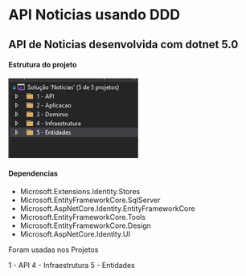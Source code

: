 # API Noticias usando DDD

## API de Noticias desenvolvida com dotnet 5.0

#### Estrutura do projeto

![estrutura](./asstes/estrutura.png)


#### Dependencias 

- Microsoft.Extensions.Identity.Stores
- Microsoft.EntityFrameworkCore.SqlServer
- Microsoft.AspNetCore.Identity.EntityFrameworkCore
- Microsoft.EntityFrameworkCore.Tools
- Microsoft.EntityFrameworkCore.Design
- Microsoft.AspNetCore.Identity.UI

Foram usadas nos Projetos 

1 - API
4 - Infraestrutura
5 - Entidades


